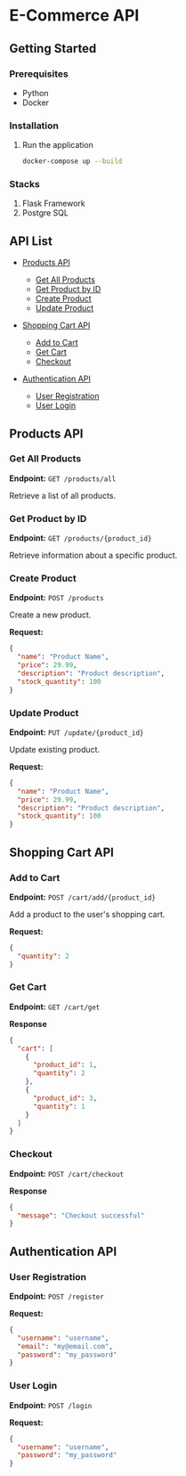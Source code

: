 # E-Commerce API

## Getting Started

### Prerequisites
- Python
- Docker

### Installation
1. Run the application
   ```bash
   docker-compose up --build
   
### Stacks
1. Flask Framework
2. Postgre SQL

## API List

- [Products API](#products-api)
  - [Get All Products](#get-all-products)
  - [Get Product by ID](#get-product-by-id)
  - [Create Product](#create-product)
  - [Update Product](#update-product)

- [Shopping Cart API](#shopping-cart-api)
  - [Add to Cart](#add-to-cart)
  - [Get Cart](#get-cart)
  - [Checkout](#checkout)

- [Authentication API](#authentication-api)
  - [User Registration](#user-registration)
  - [User Login](#user-login)

## Products API

### Get All Products

**Endpoint:** `GET /products/all`

Retrieve a list of all products.

### Get Product by ID

**Endpoint:** `GET /products/{product_id}`

Retrieve information about a specific product.

### Create Product

**Endpoint:** `POST /products`

Create a new product.

**Request:**
```json
{
  "name": "Product Name",
  "price": 29.99,
  "description": "Product description",
  "stock_quantity": 100
}
```
### Update Product

**Endpoint:** `PUT /update/{product_id}`

Update existing product.

**Request:**
```json
{
  "name": "Product Name",
  "price": 29.99,
  "description": "Product description",
  "stock_quantity": 100
}
```

## Shopping Cart API

### Add to Cart

**Endpoint:** `POST /cart/add/{product_id}`

Add a product to the user's shopping cart.

**Request:**
```json
{
  "quantity": 2
}
```

### Get Cart

**Endpoint:** `GET /cart/get`

**Response**
```json
{
  "cart": [
    {
      "product_id": 1,
      "quantity": 2
    },
    {
      "product_id": 3,
      "quantity": 1
    }
  ]
}

```

### Checkout

**Endpoint:** `POST /cart/checkout`

**Response**
```json
{
  "message": "Checkout successful"
}
```

## Authentication API

### User Registration

**Endpoint:** `POST /register`

**Request:**
```json
{
  "username": "username",
  "email": "my@email.com",
  "password": "my_password"
}
```

### User Login

**Endpoint:** `POST /login`

**Request:**
```json
{
  "username": "username",
  "password": "my_password"
}
```
